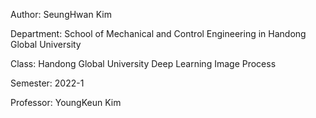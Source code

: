 Author: SeungHwan Kim

Department: School of Mechanical and Control Engineering in Handong Global University

Class: Handong Global University Deep Learning Image Process

Semester: 2022-1

Professor: YoungKeun Kim
